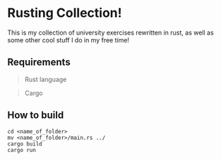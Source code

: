 # Rusting Collection!

This is my collection of university exercises rewritten in rust, as well as some other cool stuff I do in my free time! 

## Requirements 

> Rust language

> Cargo

## How to build
```
cd <name_of_folder>
mv <name_of_folder>/main.rs ../
cargo build
cargo run
```
